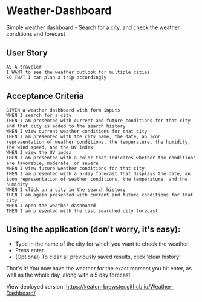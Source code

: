 # Weather-Dashboard
Simple weather dashboard - Search for a city, and check the weather conditions and forecast

## User Story

```
AS A traveler
I WANT to see the weather outlook for multiple cities
SO THAT I can plan a trip accordingly
```

## Acceptance Criteria

```
GIVEN a weather dashboard with form inputs
WHEN I search for a city
THEN I am presented with current and future conditions for that city and that city is added to the search history
WHEN I view current weather conditions for that city
THEN I am presented with the city name, the date, an icon representation of weather conditions, the temperature, the humidity, the wind speed, and the UV index
WHEN I view the UV index
THEN I am presented with a color that indicates whether the conditions are favorable, moderate, or severe
WHEN I view future weather conditions for that city
THEN I am presented with a 5-day forecast that displays the date, an icon representation of weather conditions, the temperature, and the humidity
WHEN I click on a city in the search history
THEN I am again presented with current and future conditions for that city
WHEN I open the weather dashboard
THEN I am presented with the last searched city forecast
```

## Using the application (don't worry, it's easy):

* Type in the name of the city for which you want to check the weather.    
* Press enter.   
* (Optional) To clear all previously saved results, click 'clear history'

That's it! You now have the weather for the exact moment you hit enter, as well as the whole day, along with a 5 day forecast. 

View deployed version: https://keaton-brewster.github.io/Weather-Dashboard/
